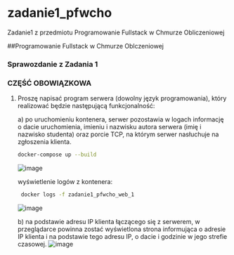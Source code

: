 # zadanie1_pfwcho
Zadanie1 z przedmiotu Programowanie Fullstack w Chmurze Obliczeniowej

##Programowanie Fullstack w Chmurze Oblczeniowej
### Sprawozdanie z Zadania 1

### CZĘŚĆ OBOWIĄZKOWA

1. Proszę napisać program serwera (dowolny język programowania), który realizować będzie
następującą funkcjonalność:

    a) po uruchomieniu kontenera, serwer pozostawia w logach informację o dacie uruchomienia, imieniu i nazwisku autora serwera (imię i nazwisko studenta) oraz porcie TCP, na którym serwer nasłuchuje na zgłoszenia klienta.
    ```bash
    docker-compose up --build
    ```
    ![image](https://user-images.githubusercontent.com/49763989/174054190-f37de31b-67a3-4756-a859-1070e8d24342.png)
    
    wyświetlenie logów z kontenera:
    ```bash
     docker logs -f zadanie1_pfwcho_web_1
    ```
    
    ![image](https://user-images.githubusercontent.com/49763989/174054498-8650c146-c246-4eb3-8ea0-c4da46f9ea32.png)


    b) na podstawie adresu IP klienta łączącego się z serwerem, w przeglądarce powinna zostać wyświetlona strona informująca o adresie IP klienta i na podstawie tego adresu IP, o dacie i godzinie w jego strefie czasowej.
    ![image](https://user-images.githubusercontent.com/49763989/174054892-8ae2947d-db80-45df-83cf-e50dd8bee533.png)

    
